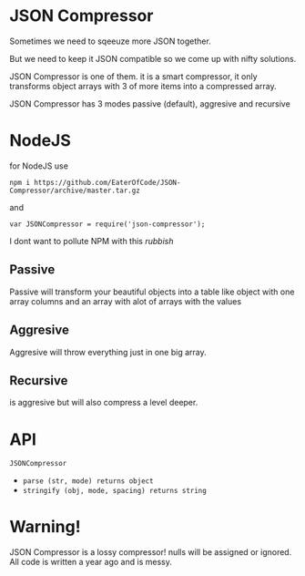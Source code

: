# JSON Compressor


Sometimes we need to sqeeuze more JSON together.

But we need to keep it JSON compatible so we come up with nifty solutions.

JSON Compressor is one of them. it is a smart compressor, it only transforms object arrays with 3 of more items into a compressed array. 

JSON Compressor has 3 modes passive (default), aggresive and recursive

# NodeJS

for NodeJS use

`npm i https://github.com/EaterOfCode/JSON-Compressor/archive/master.tar.gz`

and 

`var JSONCompressor = require('json-compressor');`

I dont want to pollute NPM with this *rubbish*

## Passive

Passive will transform your beautiful objects into a table like object with one array columns and an array with alot of arrays with the values

## Aggresive

Aggresive will throw everything just in one big array.

## Recursive

is aggresive but will also compress a level deeper.

# API

`JSONCompressor`
*	`parse (str, mode) returns object`
*	`stringify (obj, mode, spacing) returns string` 

# Warning!

JSON Compressor is a lossy compressor! nulls will be assigned or ignored.
All code is written a year ago and is messy.